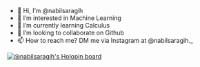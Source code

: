 - 👋 Hi, I’m @nabilsaragih
- 👀 I’m interested in Machine Learning
- 🌱 I’m currently learning Calculus
- 💞️ I’m looking to collaborate on Github
- 📫 How to reach me? DM me via Instagram at @nabilsaragih._

[![@nabilsaragih's Holopin board](https://holopin.me/nabilsaragih)](https://holopin.io/@nabilsaragih)

<!---
nabilsaragih/nabilsaragih is a ✨ special ✨ repository because its `README.md` (this file) appears on your GitHub profile.
You can click the Preview link to take a look at your changes.
--->
